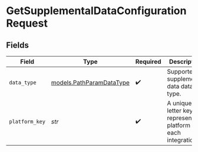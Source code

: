 # GetSupplementalDataConfigurationRequest


## Fields

| Field                                                              | Type                                                               | Required                                                           | Description                                                        | Example                                                            |
| ------------------------------------------------------------------ | ------------------------------------------------------------------ | ------------------------------------------------------------------ | ------------------------------------------------------------------ | ------------------------------------------------------------------ |
| `data_type`                                                        | [models.PathParamDataType](../models/pathparamdatatype.md)         | :heavy_check_mark:                                                 | Supported supplemental data data type.                             | invoices                                                           |
| `platform_key`                                                     | *str*                                                              | :heavy_check_mark:                                                 | A unique 4-letter key to represent a platform in each integration. | gbol                                                               |